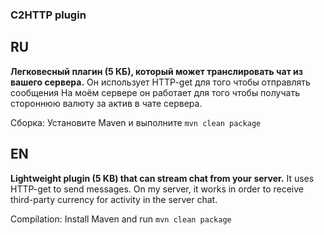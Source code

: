 ### C2HTTP plugin

## RU

**Легковесный плагин (5 КБ), который может транслировать чат из вашего сервера.**
Он использует HTTP-get для того чтобы отправлять сообщения
На моём сервере он работает для того чтобы получать стороннюю валюту за актив в чате сервера.

Сборка:
Установите Maven и выполните
`mvn clean package`

## EN

**Lightweight plugin (5 KB) that can stream chat from your server.**
It uses HTTP-get to send messages.
On my server, it works in order to receive third-party currency for activity in the server chat.

Compilation:
Install Maven and run
`mvn clean package`